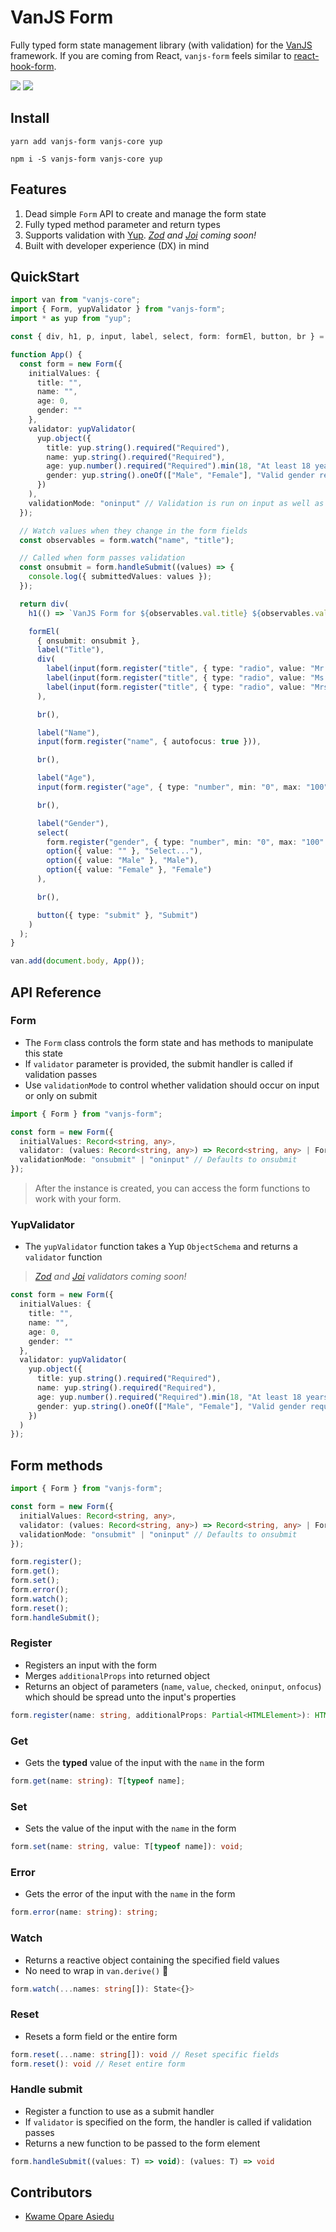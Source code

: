 # VanJS Form

Fully typed form state management library (with validation) for the [VanJS](https://vanjs.org/) framework. If you are coming
from React, `vanjs-form` feels similar to [react-hook-form](https://npmjs.org/package/react-hook-form).

[![](https://img.shields.io/badge/Github-Star-blue)](https://github.com/kwameopareasiedu/vanjs-form)
[![](https://img.shields.io/badge/Size-2.1Kb-orange)](https://github.com/kwameopareasiedu/vanjs-form)

## Install

```shell
yarn add vanjs-form vanjs-core yup
```

```shell
npm i -S vanjs-form vanjs-core yup
```

## Features

1. Dead simple `Form` API to create and manage the form state
2. Fully typed method parameter and return types
3. Supports validation with [Yup](https://github.com/jquense/yup). _[Zod](https://zod.dev/)
   and [Joi](https://joi.dev/) coming soon!_
4. Built with developer experience (DX) in mind

## QuickStart

```typescript
import van from "vanjs-core";
import { Form, yupValidator } from "vanjs-form";
import * as yup from "yup";

const { div, h1, p, input, label, select, form: formEl, button, br } = van.tags;

function App() {
  const form = new Form({
    initialValues: {
      title: "",
      name: "",
      age: 0,
      gender: ""
    },
    validator: yupValidator(
      yup.object({
        title: yup.string().required("Required"),
        name: yup.string().required("Required"),
        age: yup.number().required("Required").min(18, "At least 18 years"),
        gender: yup.string().oneOf(["Male", "Female"], "Valid gender required")
      })
    ),
    validationMode: "oninput" // Validation is run on input as well as on submit. Defaults to 'onsubmit'
  });

  // Watch values when they change in the form fields
  const observables = form.watch("name", "title");

  // Called when form passes validation
  const onsubmit = form.handleSubmit((values) => {
    console.log({ submittedValues: values });
  });

  return div(
    h1(() => `VanJS Form for ${observables.val.title} ${observables.val.name}`),

    formEl(
      { onsubmit: onsubmit },
      label("Title"),
      div(
        label(input(form.register("title", { type: "radio", value: "Mr." })), "Mr."),
        label(input(form.register("title", { type: "radio", value: "Ms." })), "Ms."),
        label(input(form.register("title", { type: "radio", value: "Mrs." })), "Mrs.")
      ),

      br(),

      label("Name"),
      input(form.register("name", { autofocus: true })),

      br(),

      label("Age"),
      input(form.register("age", { type: "number", min: "0", max: "100" })),

      br(),

      label("Gender"),
      select(
        form.register("gender", { type: "number", min: "0", max: "100" }),
        option({ value: "" }, "Select..."),
        option({ value: "Male" }, "Male"),
        option({ value: "Female" }, "Female")
      ),

      br(),

      button({ type: "submit" }, "Submit")
    )
  );
}

van.add(document.body, App());
```

## API Reference

### Form

- The `Form` class controls the form state and has methods to manipulate this state
- If `validator` parameter is provided, the submit handler is called if validation passes
- Use `validationMode` to control whether validation should occur on input or only on submit

```typescript
import { Form } from "vanjs-form";

const form = new Form({
  initialValues: Record<string, any>,
  validator: (values: Record<string, any>) => Record<string, any> | FormError,
  validationMode: "onsubmit" | "oninput" // Defaults to onsubmit
});
```

> After the instance is created, you can access the form functions to work with your form.

### YupValidator

- The `yupValidator` function takes a Yup `ObjectSchema` and returns a `validator` function

> _[Zod](https://zod.dev/) and [Joi](https://joi.dev/) validators coming soon!_

```typescript
const form = new Form({
  initialValues: {
    title: "",
    name: "",
    age: 0,
    gender: ""
  },
  validator: yupValidator(
    yup.object({
      title: yup.string().required("Required"),
      name: yup.string().required("Required"),
      age: yup.number().required("Required").min(18, "At least 18 years"),
      gender: yup.string().oneOf(["Male", "Female"], "Valid gender required")
    })
  )
});
```

## Form methods

```typescript
import { Form } from "vanjs-form";

const form = new Form({
  initialValues: Record<string, any>,
  validator: (values: Record<string, any>) => Record<string, any> | FormError,
  validationMode: "onsubmit" | "oninput" // Defaults to onsubmit
});

form.register();
form.get();
form.set();
form.error();
form.watch();
form.reset();
form.handleSubmit();
```

### Register

- Registers an input with the form
- Merges `additionalProps` into returned object
- Returns an object of parameters (`name`, `value`, `checked`, `oninput`, `onfocus`) which should be spread unto the
  input's properties

```typescript
form.register(name: string, additionalProps: Partial<HTMLElement>): HTMLElement;
```

### Get

- Gets the **typed** value of the input with the `name` in the form

```typescript
form.get(name: string): T[typeof name];
```

### Set

- Sets the value of the input with the `name` in the form

```typescript
form.set(name: string, value: T[typeof name]): void;
```

### Error

- Gets the error of the input with the `name` in the form

```typescript
form.error(name: string): string;
```

### Watch

- Returns a reactive object containing the specified field values
- No need to wrap in `van.derive()` 🙂

```typescript
form.watch(...names: string[]): State<{}>
```

### Reset

- Resets a form field or the entire form

```typescript
form.reset(...name: string[]): void // Reset specific fields
form.reset(): void // Reset entire form
```

### Handle submit

- Register a function to use as a submit handler
- If `validator` is specified on the form, the handler is called if validation passes
- Returns a new function to be passed to the form element

```typescript
form.handleSubmit((values: T) => void): (values: T) => void
```

## Contributors

- [Kwame Opare Asiedu](https://github.com/kwameopareasiedu)
